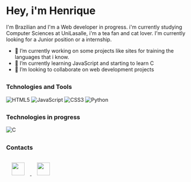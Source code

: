 # Hey, i'm Henrique
I'm Brazilian and I'm a Web developer in progress. i'm currently studying Computer Sciences at UniLasalle, i'm a tea fan and cat lover.
I'm currently looking for a Junior position or a internship.

- 🔭 I’m currently working on some projects like sites for training the languages that i know.
- 🌱 I’m currently learning JavaScript and starting to learn C
- 👯 I’m looking to collaborate on web development projects
##

### Tchnologies and Tools
![HTML5](https://img.shields.io/badge/html5-%23E34F26.svg?style=for-the-badge&logo=html5&logoColor=white) ![JavaScript](https://img.shields.io/badge/javascript-%23323330.svg?style=for-the-badge&logo=javascript&logoColor=%23F7DF1E) ![CSS3](https://img.shields.io/badge/css3-%231572B6.svg?style=for-the-badge&logo=css3&logoColor=white) ![Python](https://img.shields.io/badge/python-3670A0?style=for-the-badge&logo=python&logoColor=ffdd54)
##
### Technologies in progress
![C](https://img.shields.io/badge/c-%2300599C.svg?style=for-the-badge&logo=c&logoColor=white)
##
### Contacts
<p align="start">
  <a href="https://www.linkedin.com/in/henrique-duarte-corrêa-375015254/">
    <img src="https://raw.githubusercontent.com/alexnaiman/alexnaiman/master/resources/linkedin.webp"  width="35px" style="margin: 15px;" target="blank"/>
  </a>
  <a href="https://www.instagram.com/_henrique_d_c/">
    <img src="https://raw.githubusercontent.com/alexnaiman/alexnaiman/master/resources/instagram.webp"  width="35px" style="margin: 15px;" />
  </a>
</p>


